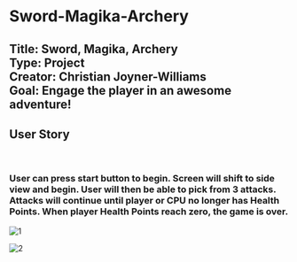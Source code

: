 # Sword-Magika-Archery

<h2>Title: Sword, Magika, Archery <br>
Type: Project <br>
Creator: Christian Joyner-Williams <br>
Goal: Engage the player in an awesome adventure! <br>

<h2>User Story</h2> <br>
<h3>User can press start button to begin. Screen will shift to side view and begin. User will then be able to pick from 3 attacks. Attacks will continue until player or CPU no longer has Health Points. When player Health Points reach zero, the game is over.</h3>

![1](https://user-images.githubusercontent.com/66435399/87957458-e9293e00-ca75-11ea-933e-4b870725d736.png)

![2](https://user-images.githubusercontent.com/66435399/87957478-efb7b580-ca75-11ea-9093-3043c5fcf13b.png)
